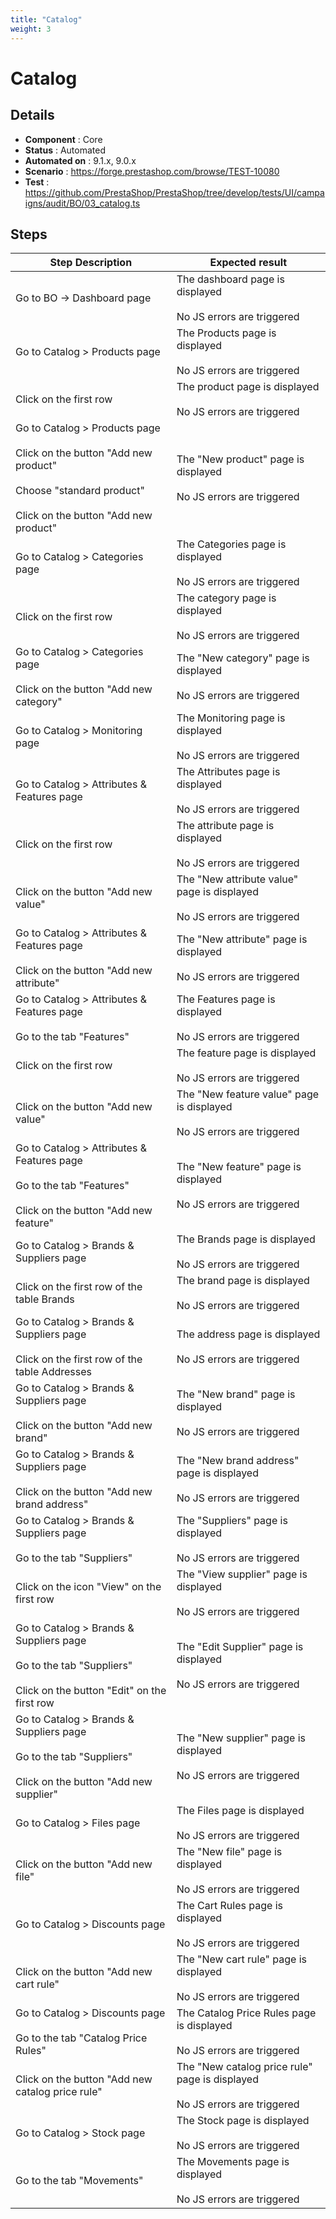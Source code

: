 ```yaml
---
title: "Catalog"
weight: 3
---
```


# Catalog
## Details
* **Component** : Core
* **Status** : Automated
* **Automated on** : 9.1.x, 9.0.x
* **Scenario** : https://forge.prestashop.com/browse/TEST-10080
* **Test** : https://github.com/PrestaShop/PrestaShop/tree/develop/tests/UI/campaigns/audit/BO/03_catalog.ts

## Steps
| Step Description | Expected result |
| ----- | ----- |
| Go to BO -> Dashboard page | The dashboard page is displayed<br><br>No JS errors are triggered |
| Go to Catalog > Products page | The Products page is displayed<br><br>No JS errors are triggered |
| Click on the first row | The product page is displayed<br><br>No JS errors are triggered |
| Go to Catalog > Products page<br><br>Click on the button "Add new product"<br><br>Choose "standard product"<br><br>Click on the button "Add new product" | The "New product" page is displayed<br><br>No JS errors are triggered |
| Go to Catalog > Categories page | The Categories page is displayed<br><br>No JS errors are triggered |
| Click on the first row | The category page is displayed<br><br>No JS errors are triggered |
| Go to Catalog > Categories page<br><br>Click on the button "Add new category" | The "New category" page is displayed<br><br>No JS errors are triggered |
| Go to Catalog > Monitoring page | The Monitoring page is displayed<br><br>No JS errors are triggered |
| Go to Catalog > Attributes & Features page | The Attributes page is displayed<br><br>No JS errors are triggered |
| Click on the first row | The attribute page is displayed<br><br>No JS errors are triggered |
| Click on the button "Add new value" | The "New attribute value" page is displayed<br><br>No JS errors are triggered |
| Go to Catalog > Attributes & Features page<br><br>Click on the button "Add new attribute" | The "New attribute" page is displayed<br><br>No JS errors are triggered |
| Go to Catalog > Attributes & Features page<br><br>Go to the tab "Features" | The Features page is displayed<br><br>No JS errors are triggered |
| Click on the first row | The feature page is displayed<br><br>No JS errors are triggered |
| Click on the button "Add new value" | The "New feature value" page is displayed<br><br>No JS errors are triggered |
| Go to Catalog > Attributes & Features page<br><br>Go to the tab "Features"<br><br>Click on the button "Add new feature" | The "New feature" page is displayed<br><br>No JS errors are triggered |
| Go to Catalog > Brands & Suppliers page | The Brands page is displayed<br><br>No JS errors are triggered |
| Click on the first row of the table Brands | The brand page is displayed<br><br>No JS errors are triggered |
| Go to Catalog > Brands & Suppliers page<br><br>Click on the first row of the table Addresses | The address page is displayed<br><br>No JS errors are triggered |
| Go to Catalog > Brands & Suppliers page<br><br>Click on the button "Add new brand" | The "New brand" page is displayed<br><br>No JS errors are triggered |
| Go to Catalog > Brands & Suppliers page<br><br>Click on the button "Add new brand address" | The "New brand address" page is displayed<br><br>No JS errors are triggered |
| Go to Catalog > Brands & Suppliers page<br><br>Go to the tab "Suppliers" | The "Suppliers" page is displayed<br><br>No JS errors are triggered |
| Click on the icon "View" on the first row | The "View supplier" page is displayed<br><br>No JS errors are triggered |
| Go to Catalog > Brands & Suppliers page<br><br>Go to the tab "Suppliers"<br><br>Click on the button "Edit" on the first row | The "Edit Supplier" page is displayed<br><br>No JS errors are triggered |
| Go to Catalog > Brands & Suppliers page<br><br>Go to the tab "Suppliers"<br><br>Click on the button "Add new supplier" | The "New supplier" page is displayed<br><br>No JS errors are triggered |
| Go to Catalog > Files page | The Files page is displayed<br><br>No JS errors are triggered |
| Click on the button "Add new file" | The "New file" page is displayed<br><br>No JS errors are triggered |
| Go to Catalog > Discounts page | The Cart Rules page is displayed<br><br>No JS errors are triggered |
| Click on the button "Add new cart rule" | The "New cart rule" page is displayed<br><br>No JS errors are triggered |
| Go to Catalog > Discounts page<br><br>Go to the tab "Catalog Price Rules" | The Catalog Price Rules page is displayed<br><br>No JS errors are triggered |
| Click on the button "Add new catalog price rule" | The "New catalog price rule" page is displayed<br><br>No JS errors are triggered |
| Go to Catalog > Stock page | The Stock page is displayed<br><br>No JS errors are triggered |
| Go to the tab "Movements" | The Movements page is displayed<br><br>No JS errors are triggered |
